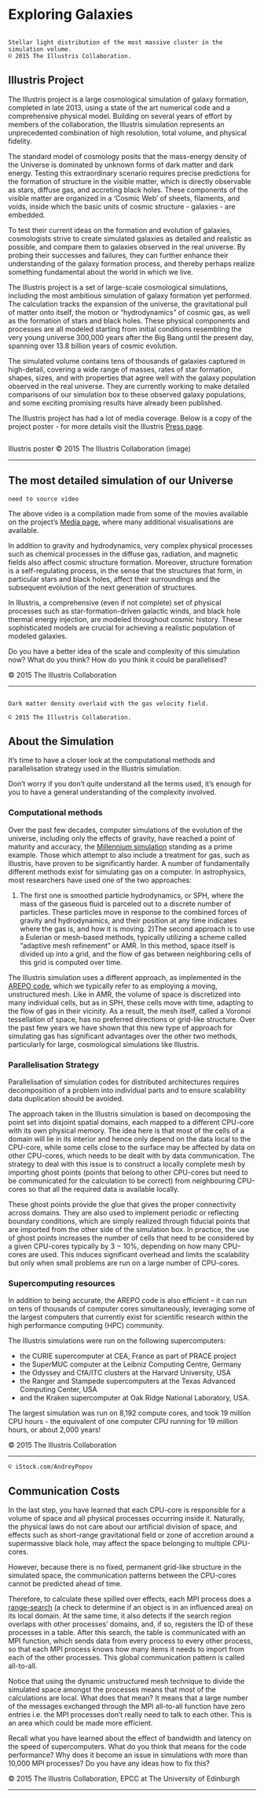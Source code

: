 # Exploring Galaxies

```{figure} ./images/hero_8d95d1ba-c581-42ac-98c1-a35652031c69.png

Stellar light distribution of the most massive cluster in the simulation volume.
© 2015 The Illustris Collaboration.

```


## Illustris Project

The Illustris project is a large cosmological simulation of galaxy formation, completed in late 2013, using a state of the art numerical code and a comprehensive physical model. Building on several years of effort by members of the collaboration, the Illustris simulation represents an unprecedented combination of high resolution, total volume, and physical fidelity.

The standard model of cosmology posits that the mass-energy density of the Universe is dominated by unknown forms of dark matter and dark energy. Testing this extraordinary scenario requires precise predictions for the formation of structure in the visible matter, which is directly observable as stars, diffuse gas, and accreting black holes. These components of the visible matter are organized in a ‘Cosmic Web’ of sheets, filaments, and voids, inside which the basic units of cosmic structure - galaxies - are embedded.

To test their current ideas on the formation and evolution of galaxies, cosmologists strive to create simulated galaxies as detailed and realistic as possible, and compare them to galaxies observed in the real universe. By probing their successes and failures, they can further enhance their understanding of the galaxy formation process, and thereby perhaps realize something fundamental about the world in which we live.

The Illustris project is a set of large-scale cosmological simulations, including the most ambitious simulation of galaxy formation yet performed. The calculation tracks the expansion of the universe, the gravitational pull of matter onto itself, the motion or “hydrodynamics” of cosmic gas, as well as the formation of stars and black holes. These physical components and processes are all modeled starting from initial conditions resembling the very young universe 300,000 years after the Big Bang until the present day, spanning over 13.8 billion years of cosmic evolution.

The simulated volume contains tens of thousands of galaxies captured in high-detail, covering a wide range of masses, rates of star formation, shapes, sizes, and with properties that agree well with the galaxy population observed in the real universe. They are currently working to make detailed comparisons of our simulation box to these observed galaxy populations, and some exciting promising results have already been published.

The Illustris project has had a lot of media coverage. Below is a copy of the project poster - for more details visit the Illustris [Press page](http://www.illustris-project.org/press/).

```{figure} ./images/hero_66db8146-b6cb-4133-92e7-1d733a6f6fe9.jpg
```


Illustris poster © 2015 The Illustris Collaboration (image)

---

## The most detailed simulation of our Universe

```{danger}
need to source video
```

The above video is a compilation made from some of the movies available on the project’s [Media page](http://www.illustris-project.org/media/), where many additional visualisations are available.

In addition to gravity and hydrodynamics, very complex physical processes such as chemical processes in the diffuse gas, radiation, and magnetic fields also affect cosmic structure formation. Moreover, structure formation is a self-regulating process, in the sense that the structures that form, in particular stars and black holes, affect their surroundings and the subsequent evolution of the next generation of structures.

In Illustris, a comprehensive (even if not complete) set of physical processes such as star-formation-driven galactic winds, and black hole thermal energy injection, are modeled throughout cosmic history. These sophisticated models are crucial for achieving a realistic population of modeled galaxies.

Do you have a better idea of the scale and complexity of this simulation now? What do you think? How do you think it could be parallelised?

© 2015 The Illustris Collaboration

---

```{figure} ./images/hero_b499eb13-3422-4bb6-8de1-803848665cd8.png

Dark matter density overlaid with the gas velocity field.

© 2015 The Illustris Collaboration.

```

## About the Simulation

It’s time to have a closer look at the computational methods and parallelisation strategy used in the Illustris simulation.

Don’t worry if you don’t quite understand all the terms used, it’s enough for you to have a general understanding of the complexity involved.

### Computational methods

Over the past few decades, computer simulations of the evolution of the universe, including only the effects of gravity, have reached a point of maturity and accuracy, the [Millennium simulation](http://wwwmpa.mpa-garching.mpg.de/galform/virgo/millennium/) standing as a prime example. Those which attempt to also include a treatment for gas, such as Illustris, have proven to be significantly harder. A number of fundamentally different methods exist for simulating gas on a computer. In astrophysics, most researchers have used one of the two approaches:

1) The first one is smoothed particle hydrodynamics, or SPH, where the mass of the gaseous fluid is parceled out to a discrete number of particles. These particles move in response to the combined forces of gravity and hydrodynamics, and their position at any time indicates where the gas is, and how it is moving.
2)The second approach is to use a Eulerian or mesh-based methods, typically utilizing a scheme called “adaptive mesh refinement” or AMR. In this method, space itself is divided up into a grid, and the flow of gas between neighboring cells of this grid is computed over time.

The Illustris simulation uses a different approach, as implemented in the [AREPO code](http://wwwmpa.mpa-garching.mpg.de/~volker/arepo/), which we typically refer to as employing a moving, unstructured mesh. Like in AMR, the volume of space is discretized into many individual cells, but as in SPH, these cells move with time, adapting to the flow of gas in their vicinity. As a result, the mesh itself, called a Voronoi tessellation of space, has no preferred directions or grid-like structure. Over the past few years we have shown that this new type of approach for simulating gas has significant advantages over the other two methods, particularly for large, cosmological simulations like Illustris.

### Parallelisation Strategy

Parallelisation of simulation codes for distributed architectures requires decomposition of a problem into individual parts and to ensure scalability data duplication should be avoided.

The approach taken in the Illustris simulation is based on decomposing the point set into disjoint spatial domains, each mapped to a different CPU-core with its own physical memory. The idea here is that most of the cells of a domain will lie in its interior and hence only depend on the data local to the CPU-core, while some cells close to the surface may be affected by data on other CPU-cores, which needs to be dealt with by data communication. The strategy to deal with this issue is to construct a locally complete mesh by importing ghost points (points that belong to other CPU-cores but need to be communicated for the calculation to be correct) from neighbouring CPU-cores so that all the required data is available locally.

These ghost points provide the glue that gives the proper connectivity across domains. They are also used to implement periodic or reflecting boundary conditions, which are simply realized through fiducial points that are imported from the other side of the simulation box. In practice, the use of ghost points increases the number of cells that need to be considered by a given CPU-cores typically by 3 − 10%, depending on how many CPU-cores are used. This induces significant overhead and limits the scalability but only when small problems are run on a large number of CPU-cores.

### Supercomputing resources 

In addition to being accurate, the AREPO code is also efficient – it can run on tens of thousands of computer cores simultaneously, leveraging some of the largest computers that currently exist for scientific research within the high performance computing (HPC) community.

The Illustris simulations were run on the following supercomputers:

- the CURIE supercomputer at CEA, France as part of PRACE project
- the SuperMUC computer at the Leibniz Computing Centre, Germany
- the Odyssey and CfA/ITC clusters at the Harvard University, USA
- the Ranger and Stampede supercomputers at the Texas Advanced Computing Center, USA
- and the Kraken supercomputer at Oak Ridge National Laboratory, USA.

The largest simulation was run on 8,192 compute cores, and took 19 million CPU hours - the equivalent of one computer CPU running for 19 million hours, or about 2,000 years!

© 2015 The Illustris Collaboration

---

```{figure} ./images/hero_92e9ab13-b781-4264-8b68-b6143b90d023.jpg
© iStock.com/AndreyPopov
```

## Communication Costs

In the last step, you have learned that each CPU-core is responsible for a volume of space and all physical processes occurring inside it. Naturally, the physical laws do not care about our artificial division of space, and effects such as short-range gravitational field or zone of accretion around a supermassive black hole, may affect the space belonging to multiple CPU-cores.

However, because there is no fixed, permanent grid-like structure in the simulated space, the communication patterns between the CPU-cores cannot be predicted ahead of time.

Therefore, to calculate these spilled over effects, each MPI process does a [range-search](https://en.wikipedia.org/wiki/Range_searching) (a check to determine if an object is in an influenced area) on its local domain. At the same time, it also detects if the search region overlaps with other processes’ domains, and, if so, registers the ID of these processes in a table. After this search, the table is communicated with an MPI function, which sends data from every process to every other process, so that each MPI process knows how many items it needs to import from each of the other processes. This global communication pattern is called all-to-all.

Notice that using the dynamic unstructured mesh technique to divide the simulated space amongst the processes means that most of the calculations are local. What does that mean? It means that a large number of the messages exchanged through the MPI all-to-all function have zero entries i.e. the MPI processes don’t really need to talk to each other. This is an area which could be made more efficient.

Recall what you have learned about the effect of bandwidth and latency on the speed of supercomputers. What do you think that means for the code performance? Why does it become an issue in simulations with more than 10,000 MPI processes? Do you have any ideas how to fix this?

© 2015 The Illustris Collaboration, EPCC at The University of Edinburgh

---

